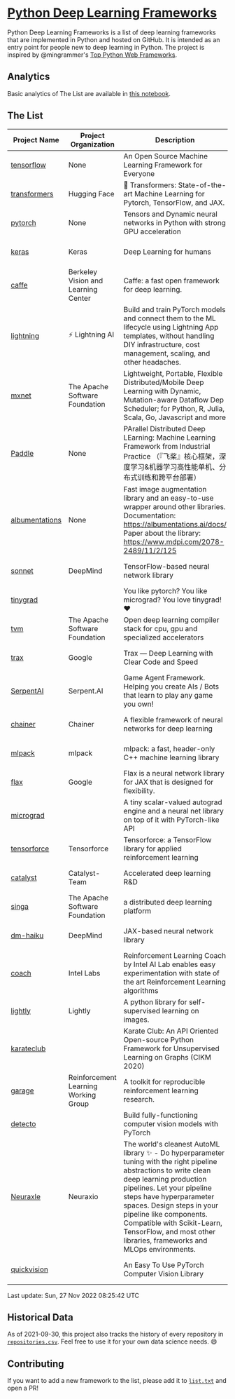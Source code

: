 # [Python Deep Learning Frameworks](https://www.github.com/shimst3r/python-deep-learning-frameworks)

Python Deep Learning Frameworks is a list of deep learning frameworks that are implemented in Python and hosted on GitHub. It is intended as an entry point for people new to deep learning in Python. The project is inspired by @mingrammer's [Top Python Web Frameworks](https://github.com/mingrammer/python-web-framework-stars).

## Analytics

Basic analytics of The List are available in [this notebook](./notebooks/development_over_time.ipynb).

## The List

| Project Name | Project Organization | Description | Stars | Forks | Open Issues | Last Commit |
| ------------ | -------------------- | ----------- | ----: | ----: | ----------: | ----------- |
| [tensorflow](https://tensorflow.org) | None | An Open Source Machine Learning Framework for Everyone | 169334 | 87492 | 2388 | 0 day(s) ago |
| [transformers](https://huggingface.co/transformers) | Hugging Face | 🤗 Transformers: State-of-the-art Machine Learning for Pytorch, TensorFlow, and JAX. | 74882 | 17036 | 582 | 0 day(s) ago |
| [pytorch](https://pytorch.org) | None | Tensors and Dynamic neural networks in Python with strong GPU acceleration | 60569 | 16879 | 10601 | 0 day(s) ago |
| [keras](http://keras.io/) | Keras | Deep Learning for humans | 56734 | 19218 | 354 | 0 day(s) ago |
| [caffe](http://caffe.berkeleyvision.org/) | Berkeley Vision and Learning Center | Caffe: a fast open framework for deep learning. | 32994 | 18980 | 1181 | 1 day(s) ago |
| [lightning](https://lightning.ai) | ⚡️ Lightning AI  | Build and train PyTorch models and connect them to the ML lifecycle using Lightning App templates, without handling DIY infrastructure, cost management, scaling, and other headaches. | 20768 | 2652 | 631 | 0 day(s) ago |
| [mxnet](https://mxnet.apache.org) | The Apache Software Foundation | Lightweight, Portable, Flexible Distributed/Mobile Deep Learning with Dynamic, Mutation-aware Dataflow Dep Scheduler; for Python, R, Julia, Scala, Go, Javascript and more | 20176 | 6879 | 1983 | 1 day(s) ago |
| [Paddle](http://www.paddlepaddle.org/) | None | PArallel Distributed Deep LEarning: Machine Learning Framework from Industrial Practice （『飞桨』核心框架，深度学习&机器学习高性能单机、分布式训练和跨平台部署） | 19208 | 4796 | 3039 | 0 day(s) ago |
| [albumentations](https://albumentations.ai) | None | Fast image augmentation library and an easy-to-use wrapper around other libraries. Documentation:  https://albumentations.ai/docs/ Paper about the library: https://www.mdpi.com/2078-2489/11/2/125 | 11225 | 1439 | 321 | 0 day(s) ago |
| [sonnet](https://sonnet.dev/) | DeepMind | TensorFlow-based neural network library | 9438 | 1341 | 33 | 3 day(s) ago |
| [tinygrad](https://github.com/geohot/tinygrad) |  | You like pytorch? You like micrograd? You love tinygrad! ❤️  | 9253 | 832 | 20 | 0 day(s) ago |
| [tvm](https://tvm.apache.org/) | The Apache Software Foundation | Open deep learning compiler stack for cpu, gpu and specialized accelerators | 8807 | 2812 | 620 | 1 day(s) ago |
| [trax](https://github.com/google/trax) | Google | Trax — Deep Learning with Clear Code and Speed | 7185 | 749 | 101 | 0 day(s) ago |
| [SerpentAI](http://serpent.ai) | Serpent.AI | Game Agent Framework. Helping you create AIs / Bots that learn to play any game you own! | 6373 | 756 | 2 | 0 day(s) ago |
| [chainer](https://chainer.org) | Chainer | A flexible framework of neural networks for deep learning | 5748 | 1392 | 12 | 2 day(s) ago |
| [mlpack](https://www.mlpack.org/) | mlpack | mlpack: a fast, header-only C++ machine learning library | 4150 | 1450 | 42 | 0 day(s) ago |
| [flax](https://flax.readthedocs.io) | Google | Flax is a neural network library for JAX that is designed for flexibility. | 3759 | 432 | 131 | 1 day(s) ago |
| [micrograd](https://github.com/karpathy/micrograd) |  | A tiny scalar-valued autograd engine and a neural net library on top of it with PyTorch-like API | 3310 | 292 | 13 | 0 day(s) ago |
| [tensorforce](https://github.com/tensorforce/tensorforce) | Tensorforce | Tensorforce: a TensorFlow library for applied reinforcement learning | 3190 | 537 | 32 | 1 day(s) ago |
| [catalyst](https://catalyst-team.com) | Catalyst-Team | Accelerated deep learning R&D | 3035 | 377 | 7 | 1 day(s) ago |
| [singa](https://github.com/apache/singa) | The Apache Software Foundation | a distributed deep learning platform | 2709 | 880 | 39 | 11 day(s) ago |
| [dm-haiku](https://dm-haiku.readthedocs.io) | DeepMind | JAX-based neural network library | 2261 | 186 | 92 | 0 day(s) ago |
| [coach](https://intellabs.github.io/coach/) | Intel Labs | Reinforcement Learning Coach by Intel AI Lab enables easy experimentation with state of the art Reinforcement Learning algorithms | 2212 | 444 | 90 | 1 day(s) ago |
| [lightly](https://github.com/lightly-ai/lightly) | Lightly | A python library for self-supervised learning on images. | 1926 | 155 | 77 | 0 day(s) ago |
| [karateclub](https://karateclub.readthedocs.io) |  | Karate Club: An API Oriented Open-source Python Framework for Unsupervised Learning on Graphs (CIKM 2020) | 1774 | 227 | 3 | 4 day(s) ago |
| [garage](https://github.com/rlworkgroup/garage) | Reinforcement Learning Working Group | A toolkit for reproducible reinforcement learning research. | 1559 | 275 | 229 | 2 day(s) ago |
| [detecto](https://detecto.readthedocs.io/) |  | Build fully-functioning computer vision models with PyTorch | 565 | 99 | 38 | 6 day(s) ago |
| [Neuraxle](https://www.neuraxle.org/) | Neuraxio | The world's cleanest AutoML library ✨ - Do hyperparameter tuning with the right pipeline abstractions to write clean deep learning production pipelines. Let your pipeline steps have hyperparameter spaces. Design steps in your pipeline like components. Compatible with Scikit-Learn, TensorFlow, and most other libraries, frameworks and MLOps environments. | 549 | 54 | 56 | 4 day(s) ago |
| [quickvision](https://github.com/oke-aditya/quickvision) |  | An Easy To Use PyTorch Computer Vision Library | 50 | 5 | 19 | 19 day(s) ago |

Last update: Sun, 27 Nov 2022 08:25:42 UTC

## Historical Data

As of 2021-09-30, this project also tracks the history of every repository in [`repositories.csv`](./repositories.csv). Feel free to use it for your own data science needs. :smile:

## Contributing

If you want to add a new framework to the list, please add it to [`list.txt`](./python-deep-learning-frameworks/list.txt) and open a PR!